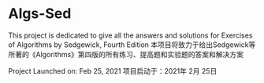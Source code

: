 # Algs-Sed
This project is dedicated to give all the answers and solutions for Exercises of Algorithms by Sedgewick, Fourth Edition
本项目将致力于给出Sedgewick等所著的《Algorithms》第四版的所有练习、提高题和实验题的答案和解决方案


Project Launched on: Feb 25, 2021 
项目启动于：2021年 2月 25日
